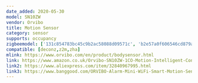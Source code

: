 ```yaml
---
date_added: 2020-05-30
model: SN10ZW
vendor: Orvibo
title: Motion Sensor
category: sensor
supports: occupancy
zigbeemodel: ['131c854783bc45c9b2ac58088d09571c', 'b2e57a0f606546cd879a1a54790827d6', '585fdfb8c2304119a2432e9845cf2623']
compatible: [deconz,z2m,zha]
mlink: https://www.orvibo.com/en/product/bodysensor.html
link: https://www.amazon.co.uk/Orvibo-SN10ZW-1CO-Motion-Intelligent-Control/dp/B07BS2S2RX
link2: https://www.aliexpress.com/item/32840967995.html
link3: https://www.banggood.com/ORVIBO-Alarm-Mini-WiFi-Smart-Motion-Sensor-PIR-Home-System-Remote-Control-p-1027135.html
---
```

